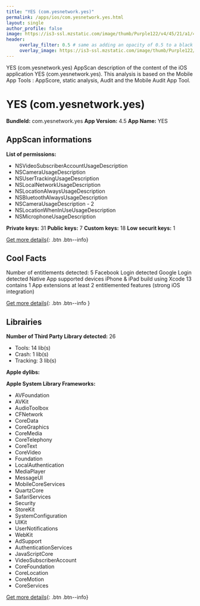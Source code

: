 ```yaml
---
title: "YES (com.yesnetwork.yes)"
permalink: /apps/ios/com.yesnetwork.yes.html
layout: single
author_profile: false
image: https://is3-ssl.mzstatic.com/image/thumb/Purple122/v4/45/21/a1/4521a12e-25dc-d1a1-50e2-ecce104bad5a/AppIcon-0-1x_U007emarketing-0-10-0-85-220.png/512x512bb.jpg
header: 
     overlay_filter: 0.5 # same as adding an opacity of 0.5 to a black background
     overlay_image: https://is3-ssl.mzstatic.com/image/thumb/Purple122/v4/45/21/a1/4521a12e-25dc-d1a1-50e2-ecce104bad5a/AppIcon-0-1x_U007emarketing-0-10-0-85-220.png/512x512bb.jpg
---
```

YES (com.yesnetwork.yes) AppScan description of the content of the iOS application YES (com.yesnetwork.yes). This analysis is based on the Mobile App Tools : AppScore, static analysis, Audit and the Mobile Audit App Tool.

# YES (com.yesnetwork.yes)

**BundleId:** com.yesnetwork.yes
**App Version:** 4.5
**App Name:** YES


## AppScan informations 

**List of permissions:** 
- NSVideoSubscriberAccountUsageDescription
- NSCameraUsageDescription
- NSUserTrackingUsageDescription
- NSLocalNetworkUsageDescription
- NSLocationAlwaysUsageDescription
- NSBluetoothAlwaysUsageDescription
- NSCameraUsageDescription - 2
- NSLocationWhenInUseUsageDescription
- NSMicrophoneUsageDescription
  
  
**Private keys:** 31
**Public keys:** 7
**Custom keys:** 18
**Low securit keys:** 1
  
[Get more details](/pricing.html){: .btn .btn--info}

## Cool Facts

Number of entitlements detected: 5
Facebook Login detected
Google Login detected
Native App
supported devices iPhone & iPad
build using Xcode 13
contains 1 App extensions
at least 2 entitlemented features (strong iOS integration)
  
[Get more details](/pricing.html){: .btn .btn--info }

## Librairies 
**Number of Third Party Library detected:** 26
- Tools: 14 lib(s)
- Crash: 1 lib(s)
- Tracking: 3 lib(s)


**Apple dylibs:**


**Apple System Library Frameworks:**
- AVFoundation
- AVKit
- AudioToolbox
- CFNetwork
- CoreData
- CoreGraphics
- CoreMedia
- CoreTelephony
- CoreText
- CoreVideo
- Foundation
- LocalAuthentication
- MediaPlayer
- MessageUI
- MobileCoreServices
- QuartzCore
- SafariServices
- Security
- StoreKit
- SystemConfiguration
- UIKit
- UserNotifications
- WebKit
- AdSupport
- AuthenticationServices
- JavaScriptCore
- VideoSubscriberAccount
- CoreFoundation
- CoreLocation
- CoreMotion
- CoreServices


  
[Get more details](/pricing.html){: .btn .btn--info}

